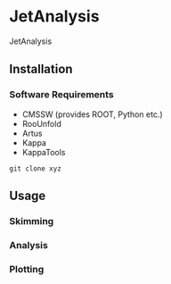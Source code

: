 JetAnalysis
===========

JetAnalysis

## Installation

### Software Requirements
- CMSSW (provides ROOT, Python etc.)
- RooUnfold
- Artus
- Kappa
- KappaTools

```
git clone xyz
```

## Usage

### Skimming

### Analysis

### Plotting
